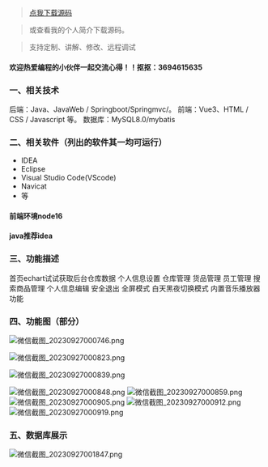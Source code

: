 > [点我下载源码](https://www.notmaker.com/detail/7752f4b05016430b95190b39ae2d4f59/ghp) 


> 或查看我的个人简介下载源码。

> 支持定制、讲解、修改、远程调试


#### 欢迎热爱编程的小伙伴一起交流心得！！抠抠：3694615635 




### 一、相关技术
后端：Java、JavaWeb / Springboot/Springmvc/。
前端：Vue3、HTML / CSS / Javascript 等。
数据库：MySQL8.0/mybatis

### 二、相关软件（列出的软件其一均可运行）
- IDEA
- Eclipse
- Visual Studio Code(VScode)
- Navicat
- 等

#### 前端环境node16
#### java推荐idea

### 三、功能描述
首页echart试试获取后台仓库数据
个人信息设置
仓库管理
货品管理
员工管理
搜索商品管理
个人信息编辑
安全退出
全屏模式
白天黑夜切换模式
内置音乐播放器功能

### 四、功能图（部分）

![微信截图_20230927000746.png](https://store.ptcc9.top/notmaker/user_upload/3bd80f18ce8947948de216e157f71105/2024-03-28%2016:35:14_%E5%BE%AE%E4%BF%A1%E6%88%AA%E5%9B%BE_20230927000746.png)

![微信截图_20230927000823.png](https://store.ptcc9.top/notmaker/user_upload/3bd80f18ce8947948de216e157f71105/2024-03-28%2016:35:25_%E5%BE%AE%E4%BF%A1%E6%88%AA%E5%9B%BE_20230927000823.png)

![微信截图_20230927000839.png](https://store.ptcc9.top/notmaker/user_upload/3bd80f18ce8947948de216e157f71105/2024-03-28%2016:35:55_%E5%BE%AE%E4%BF%A1%E6%88%AA%E5%9B%BE_20230927000839.png)

![微信截图_20230927000848.png](https://store.ptcc9.top/notmaker/user_upload/3bd80f18ce8947948de216e157f71105/2024-03-28%2016:36:09_%E5%BE%AE%E4%BF%A1%E6%88%AA%E5%9B%BE_20230927000848.png)
![微信截图_20230927000859.png](https://store.ptcc9.top/notmaker/user_upload/3bd80f18ce8947948de216e157f71105/2024-03-28%2016:36:46_%E5%BE%AE%E4%BF%A1%E6%88%AA%E5%9B%BE_20230927000859.png)![微信截图_20230927000905.png](https://store.ptcc9.top/notmaker/user_upload/3bd80f18ce8947948de216e157f71105/2024-03-28%2016:37:00_%E5%BE%AE%E4%BF%A1%E6%88%AA%E5%9B%BE_20230927000905.png)
![微信截图_20230927000912.png](https://store.ptcc9.top/notmaker/user_upload/3bd80f18ce8947948de216e157f71105/2024-03-28%2016:37:55_%E5%BE%AE%E4%BF%A1%E6%88%AA%E5%9B%BE_20230927000912.png)
![微信截图_20230927000919.png](https://store.ptcc9.top/notmaker/user_upload/3bd80f18ce8947948de216e157f71105/2024-03-28%2016:38:03_%E5%BE%AE%E4%BF%A1%E6%88%AA%E5%9B%BE_20230927000919.png)
### 五、数据库展示
![微信截图_20230927001847.png](https://store.ptcc9.top/notmaker/user_upload/3bd80f18ce8947948de216e157f71105/2024-03-28%2016:38:56_%E5%BE%AE%E4%BF%A1%E6%88%AA%E5%9B%BE_20230927001847.png)
